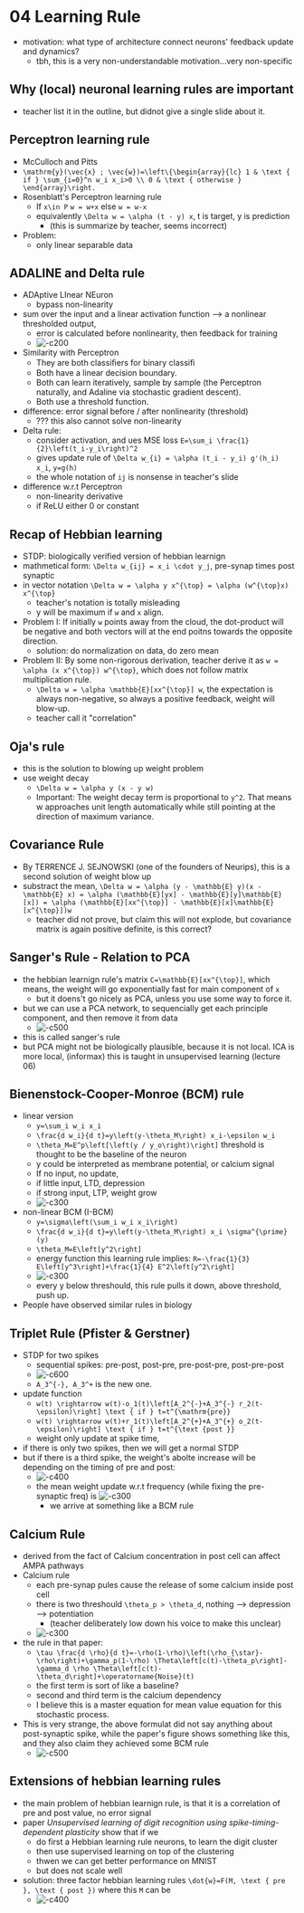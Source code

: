 # 04 Learning Rule
- motivation: what type of architecture connect neurons' feedback update and dynamics?
    - tbh, this is a very non-understandable motivation...very non-specific

## Why (local) neuronal learning rules are important

- teacher list it in the outline, but didnot give a single slide about it.

## Perceptron learning rule
- McCulloch and Pitts
- ``\mathrm{y}(\vec{x} ; \vec{w})=\left\{\begin{array}{lc}
1 & \text { if } \sum_{i=0}^n w_i x_i>0 \\
0 & \text { otherwise }
\end{array}\right.``
- Rosenblatt's Perceptron learning rule
    - If ``x\in P`` ``w = w+x`` else ``w = w-x``
    - equivalently ``\Delta w = \alpha (t - y) x``, t is target, y is prediction 
        - (this is summarize by teacher, seems incorrect)
- Problem:
    - only linear separable data


## ADALINE and Delta rule
- ADAptive LInear NEuron
    - bypass non-linearity
- sum over the input and a linear activation function -->  a nonlinear thresholded output,
    - error is calculated before nonlinearity, then feedback for training
    - ![-c200](media/16764114070836.png)
- Similarity with Perceptron
    - They are both classiﬁers for binary classiﬁ
    - Both have a linear decision boundary.
    - Both can learn iteratively, sample by sample (the Perceptron naturally, and Adaline via stochastic gradient descent).
    - Both use a threshold function.
- difference: error signal before / after nonlinearity (threshold)
    - ??? this also cannot solve non-linearity
- Delta rule:
    - consider activation, and ues MSE loss ``E=\sum_i \frac{1}{2}\left(t_i-y_i\right)^2``
    - gives update rule of ``\Delta w_{i} = \alpha (t_i - y_i) g'(h_i) x_i``, ``y=g(h)``
    - the whole notation of ``ij`` is nonsense in teacher's slide
- difference w.r.t Perceptron
    - non-linearity derivative
    - if ReLU either 0 or constant


## Recap of Hebbian learning
- STDP: biologically verified version of hebbian learnign
- mathmetical form: ``\Delta w_{ij} = x_i \cdot y_j``, pre-synap times post synaptic
- in vector notation ``\Delta w = \alpha y x^{\top} = \alpha (w^{\top}x) x^{\top}``
    - teacher's notation is totally misleading
    - y will be maximum if ``w`` and ``x`` align.
- Problem I: If initially ``w`` points away from the cloud, the dot-product will be negative and both vectors will at the end poitns towards the opposite direction.
    - solution: do normalization on data, do zero mean
- Problem II: By some non-rigorous derivation, teacher derive it as ``w = \alpha (x x^{\top}) w^{\top}``, which does not follow matrix multiplication rule.
    - ``\Delta w = \alpha \mathbb{E}[xx^{\top}] w``, the expectation is always non-negative, so always a positive feedback, weight will blow-up.
    - teacher call it "correlation"
## Oja's rule
- this is the solution to blowing up weight problem
- use weight decay
    - ``\Delta w = \alpha y (x - y w)``
    - Important: The weight decay term is proportional to ``y^2``. That means w approaches unit length automatically while still pointing at the direction of maximum variance.

## Covariance Rule
- By TERRENCE J. SEJNOWSKI (one of the founders of Neurips), this is a second solution of weight blow up
- substract the mean, ``\Delta w = \alpha (y - \mathbb{E} y)(x - \mathbb{E} x) = \alpha (\mathbb{E}[yx] - \mathbb{E}[y]\mathbb{E}[x]) = \alpha (\mathbb{E}[xx^{\top}] - \mathbb{E}[x]\mathbb{E}[x^{\top}])w``
    - teacher did not prove, but claim this will not explode, but covariance matrix is again positive definite, is this correct?

## Sanger's Rule - Relation to PCA
- the hebbian learnign rule's matrix ``C=\mathbb{E}[xx^{\top}]``, which means, the weight will go exponentially fast for main component of ``x``
    - but it doens't go nicely as PCA, unless you use some way to force it.
- but we can use a PCA network, to sequencially get each principle component, and then remove it from data
    - ![-c500](media/16764943459345.png)
- this is called sanger's rule
- but PCA might not be biologically plausible, because it is not local. ICA is more local, (informax) this is taught in unsupervised learning (lecture 06)

## Bienenstock-Cooper-Monroe (BCM) rule
- linear version
    - ``y=\sum_i w_i x_i``
    - ``\frac{d w_i}{d t}=y\left(y-\theta_M\right) x_i-\epsilon w_i``
    - ``\theta_M=E^p\left[\left(y / y_o\right)\right]`` threshold is thought to be the baseline of the neuron
    - y could be interpreted as membrane potential, or calcium signal
    - If no input, no update, 
    - if little input, LTD, depression
    - if strong input, LTP, weight grow
    - ![-c300](media/16764945758762.png)
- non-linear BCM (I-BCM)
    - ``y=\sigma\left(\sum_i w_i x_i\right)``
    - ``\frac{d w_i}{d t}=y\left(y-\theta_M\right) x_i \sigma^{\prime}(y)``
    - ``\theta_M=E\left[y^2\right]``
    - energy function this learning rule implies: ``R=-\frac{1}{3} E\left[y^3\right]+\frac{1}{4} E^2\left[y^2\right]``
    - ![-c300](media/16764954600995.png)
    - every y below threshould, this rule pulls it down, above threshold, push up.   
- People have observed similar rules in biology


## Triplet Rule (Pfister & Gerstner) 
- STDP for two spikes
    - sequential spikes: pre-post, post-pre, pre-post-pre, post-pre-post
    - ![-c600](media/16764964914761.png)
    - ``A_3^{-}, A_3^+`` is the new one.
- update function 
    - ``w(t) \rightarrow w(t)-o_1(t)\left[A_2^{-}+A_3^{-} r_2(t-\epsilon)\right] \text { if } t=t^{\mathrm{pre}}``
    - ``w(t) \rightarrow w(t)+r_1(t)\left[A_2^{+}+A_3^{+} o_2(t-\epsilon)\right] \text { if } t=t^{\text {post }}``
    - weight only update at spike time,
- if there is only two spikes, then we will get a normal STDP
- but if there is a third spike, the weight's abolte increase will be depending on the timing of pre and post:
    - ![-c400](media/16764967526085.png)
    - the mean weight update w.r.t frequency (while fixing the pre-synaptic freq) is ![-c300](media/16764968890458.png)
        - we arrive at something like a BCM rule


## Calcium Rule
- derived from the fact of Calcium concentration in post cell can affect AMPA pathways
- Calcium rule
    - each pre-synap pules cause the release of some calcium inside post cell
    - there is two threshould ``\theta_p > \theta_d``, nothing --> depression --> potentiation 
        - (teacher deliberately low down his voice to make this unclear)
    - ![-c300](media/16764975440687.png)
- the rule in that paper:
    - ``\tau \frac{d \rho}{d t}=-\rho(1-\rho)\left(\rho_{\star}-\rho\right)+\gamma_p(1-\rho) \Theta\left[c(t)-\theta_p\right]-\gamma_d \rho \Theta\left[c(t)-\theta_d\right]+\operatorname{Noise}(t)``
    - the first term is sort of like a baseline?
    - second and third term is the calcium dependency
    - I believe this is a master equation for mean value equation for this stochastic process.
- This is very strange, the above formulat did not say anything about post-synaptic spike, while the paper's figure shows something like this, and they also claim they achieved some BCM rule
    - ![-c500](media/16764979792954.png)



## Extensions of hebbian learning rules
- the main problem of hebbian learnign rule, is that it is a correlation of pre and post value, no error signal 
- paper *Unsupervised learning of digit recognition using spike-timing-dependent plasticity* show that if we 
    - do first a Hebbian learning rule neurons, to learn the digit cluster
    - then use supervised learning on top of the clustering
    - thwen we can get better performance on MNIST
    - but does not scale well
- solution: three factor hebbian learning rules ``\dot{w}=F(M, \text { pre }, \text { post })`` where this ``M`` can be 
    - ![-c400](media/16764986370741.png)
